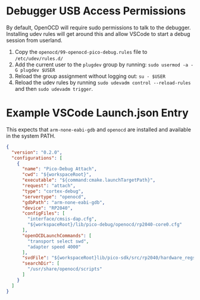 # Debugger USB Access Permissions
By default, OpenOCD will require sudo permissions to talk to the debugger. Installing udev rules will get around this and
allow VSCode to start a debug session from userland.

1. Copy the `openocd/99-openocd-pico-debug.rules` file to `/etc/udev/rules.d/`
2. Add the current user to the `plugdev` group by running: `sudo usermod -a -G plugdev $USER`
3. Reload the group assignment without logging out: `su - $USER`
4. Reload the udev rules by running `sudo udevadm control --reload-rules` and then `sudo udevadm trigger`.

# Example VSCode Launch.json Entry
This expects that `arm-none-eabi-gdb` and `openocd` are installed and available in the system PATH.
```json
{
  "version": "0.2.0",
  "configurations": [
    {
      "name": "Pico-Debug Attach",
      "cwd": "${workspaceRoot}",
      "executable": "${command:cmake.launchTargetPath}",
      "request": "attach",
      "type": "cortex-debug",
      "servertype": "openocd",
      "gdbPath": "arm-none-eabi-gdb",
      "device": "RP2040",
      "configFiles": [
        "interface/cmsis-dap.cfg",
        "${workspaceRoot}/lib/pico-debug/openocd/rp2040-core0.cfg"
      ],
      "openOCDLaunchCommands": [
        "transport select swd",
        "adapter speed 4000"
      ],
      "svdFile": "${workspaceRoot}lib/pico-sdk/src/rp2040/hardware_regs/rp2040.svd",
      "searchDir": [
        "/usr/share/openocd/scripts"
      ]
    }
  ]
}
```